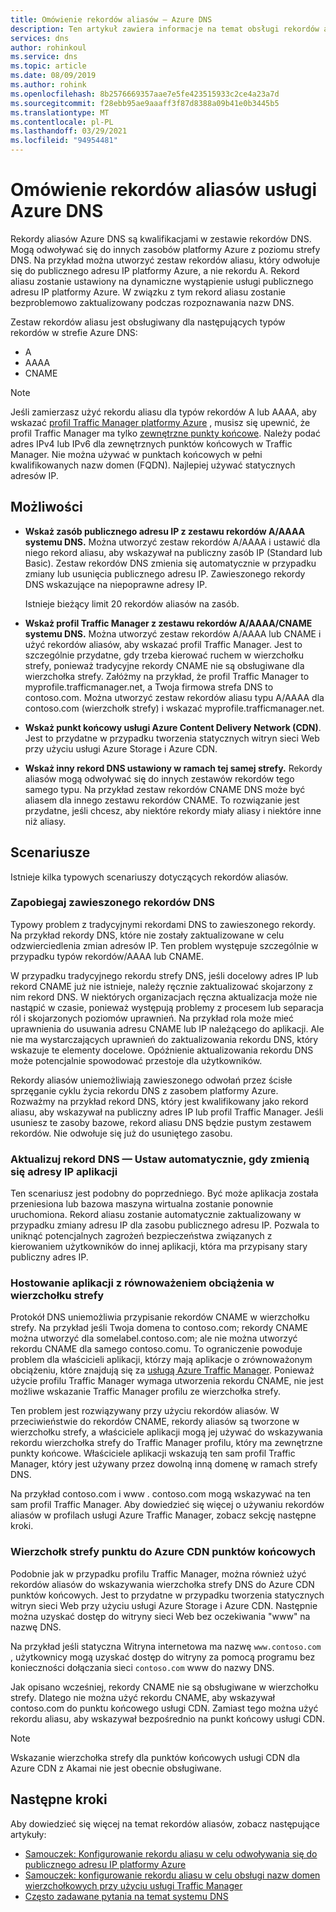 ```yaml
---
title: Omówienie rekordów aliasów — Azure DNS
description: Ten artykuł zawiera informacje na temat obsługi rekordów aliasów w usłudze Microsoft Azure DNS.
services: dns
author: rohinkoul
ms.service: dns
ms.topic: article
ms.date: 08/09/2019
ms.author: rohink
ms.openlocfilehash: 8b2576669357aae7e5fe423515933c2ce4a23a7d
ms.sourcegitcommit: f28ebb95ae9aaaff3f87d8388a09b41e0b3445b5
ms.translationtype: MT
ms.contentlocale: pl-PL
ms.lasthandoff: 03/29/2021
ms.locfileid: "94954481"
---
```

# <a name="azure-dns-alias-records-overview"></a>Omówienie rekordów aliasów usługi Azure DNS

Rekordy aliasów Azure DNS są kwalifikacjami w zestawie rekordów DNS. Mogą odwoływać się do innych zasobów platformy Azure z poziomu strefy DNS. Na przykład można utworzyć zestaw rekordów aliasu, który odwołuje się do publicznego adresu IP platformy Azure, a nie rekordu A. Rekord aliasu zostanie ustawiony na dynamiczne wystąpienie usługi publicznego adresu IP platformy Azure. W związku z tym rekord aliasu zostanie bezproblemowo zaktualizowany podczas rozpoznawania nazw DNS.

Zestaw rekordów aliasu jest obsługiwany dla następujących typów rekordów w strefie Azure DNS: 

- A
- AAAA
- CNAME

> [!NOTE]
> Jeśli zamierzasz użyć rekordu aliasu dla typów rekordów A lub AAAA, aby wskazać [profil Traffic Manager platformy Azure](../traffic-manager/quickstart-create-traffic-manager-profile.md) , musisz się upewnić, że profil Traffic Manager ma tylko [zewnętrzne punkty końcowe](../traffic-manager/traffic-manager-endpoint-types.md#external-endpoints). Należy podać adres IPv4 lub IPv6 dla zewnętrznych punktów końcowych w Traffic Manager. Nie można używać w punktach końcowych w pełni kwalifikowanych nazw domen (FQDN). Najlepiej używać statycznych adresów IP.

## <a name="capabilities"></a>Możliwości

- **Wskaż zasób publicznego adresu IP z zestawu rekordów A/AAAA systemu DNS.** Można utworzyć zestaw rekordów A/AAAA i ustawić dla niego rekord aliasu, aby wskazywał na publiczny zasób IP (Standard lub Basic). Zestaw rekordów DNS zmienia się automatycznie w przypadku zmiany lub usunięcia publicznego adresu IP. Zawieszonego rekordy DNS wskazujące na niepoprawne adresy IP.

   Istnieje bieżący limit 20 rekordów aliasów na zasób.

- **Wskaż profil Traffic Manager z zestawu rekordów A/AAAA/CNAME systemu DNS.** Można utworzyć zestaw rekordów A/AAAA lub CNAME i użyć rekordów aliasów, aby wskazać profil Traffic Manager. Jest to szczególnie przydatne, gdy trzeba kierować ruchem w wierzchołku strefy, ponieważ tradycyjne rekordy CNAME nie są obsługiwane dla wierzchołka strefy. Załóżmy na przykład, że profil Traffic Manager to myprofile.trafficmanager.net, a Twoja firmowa strefa DNS to contoso.com. Można utworzyć zestaw rekordów aliasu typu A/AAAA dla contoso.com (wierzchołk strefy) i wskazać myprofile.trafficmanager.net.
- **Wskaż punkt końcowy usługi Azure Content Delivery Network (CDN)**. Jest to przydatne w przypadku tworzenia statycznych witryn sieci Web przy użyciu usługi Azure Storage i Azure CDN.
- **Wskaż inny rekord DNS ustawiony w ramach tej samej strefy.** Rekordy aliasów mogą odwoływać się do innych zestawów rekordów tego samego typu. Na przykład zestaw rekordów CNAME DNS może być aliasem dla innego zestawu rekordów CNAME. To rozwiązanie jest przydatne, jeśli chcesz, aby niektóre rekordy miały aliasy i niektóre inne niż aliasy.

## <a name="scenarios"></a>Scenariusze

Istnieje kilka typowych scenariuszy dotyczących rekordów aliasów.

### <a name="prevent-dangling-dns-records"></a>Zapobiegaj zawieszonego rekordów DNS

Typowy problem z tradycyjnymi rekordami DNS to zawieszonego rekordy. Na przykład rekordy DNS, które nie zostały zaktualizowane w celu odzwierciedlenia zmian adresów IP. Ten problem występuje szczególnie w przypadku typów rekordów/AAAA lub CNAME.

W przypadku tradycyjnego rekordu strefy DNS, jeśli docelowy adres IP lub rekord CNAME już nie istnieje, należy ręcznie zaktualizować skojarzony z nim rekord DNS. W niektórych organizacjach ręczna aktualizacja może nie nastąpić w czasie, ponieważ występują problemy z procesem lub separacja ról i skojarzonych poziomów uprawnień. Na przykład rola może mieć uprawnienia do usuwania adresu CNAME lub IP należącego do aplikacji. Ale nie ma wystarczających uprawnień do zaktualizowania rekordu DNS, który wskazuje te elementy docelowe. Opóźnienie aktualizowania rekordu DNS może potencjalnie spowodować przestoje dla użytkowników.

Rekordy aliasów uniemożliwiają zawieszonego odwołań przez ścisłe sprzęganie cyklu życia rekordu DNS z zasobem platformy Azure. Rozważmy na przykład rekord DNS, który jest kwalifikowany jako rekord aliasu, aby wskazywał na publiczny adres IP lub profil Traffic Manager. Jeśli usuniesz te zasoby bazowe, rekord aliasu DNS będzie pustym zestawem rekordów. Nie odwołuje się już do usuniętego zasobu.

### <a name="update-dns-record-set-automatically-when-application-ip-addresses-change"></a>Aktualizuj rekord DNS — Ustaw automatycznie, gdy zmienią się adresy IP aplikacji

Ten scenariusz jest podobny do poprzedniego. Być może aplikacja została przeniesiona lub bazowa maszyna wirtualna zostanie ponownie uruchomiona. Rekord aliasu zostanie automatycznie zaktualizowany w przypadku zmiany adresu IP dla zasobu publicznego adresu IP. Pozwala to uniknąć potencjalnych zagrożeń bezpieczeństwa związanych z kierowaniem użytkowników do innej aplikacji, która ma przypisany stary publiczny adres IP.

### <a name="host-load-balanced-applications-at-the-zone-apex"></a>Hostowanie aplikacji z równoważeniem obciążenia w wierzchołku strefy

Protokół DNS uniemożliwia przypisanie rekordów CNAME w wierzchołku strefy. Na przykład jeśli Twoja domena to contoso.com; rekordy CNAME można utworzyć dla somelabel.contoso.com; ale nie można utworzyć rekordu CNAME dla samego contoso.comu.
To ograniczenie powoduje problem dla właścicieli aplikacji, którzy mają aplikacje o zrównoważonym obciążeniu, które znajdują się za [usługą Azure Traffic Manager](../traffic-manager/traffic-manager-overview.md). Ponieważ użycie profilu Traffic Manager wymaga utworzenia rekordu CNAME, nie jest możliwe wskazanie Traffic Manager profilu ze wierzchołka strefy.

Ten problem jest rozwiązywany przy użyciu rekordów aliasów. W przeciwieństwie do rekordów CNAME, rekordy aliasów są tworzone w wierzchołku strefy, a właściciele aplikacji mogą jej używać do wskazywania rekordu wierzchołka strefy do Traffic Manager profilu, który ma zewnętrzne punkty końcowe. Właściciele aplikacji wskazują ten sam profil Traffic Manager, który jest używany przez dowolną inną domenę w ramach strefy DNS.

Na przykład contoso.com i www \. contoso.com mogą wskazywać na ten sam profil Traffic Manager. Aby dowiedzieć się więcej o używaniu rekordów aliasów w profilach usługi Azure Traffic Manager, zobacz sekcję następne kroki.

### <a name="point-zone-apex-to-azure-cdn-endpoints"></a>Wierzchołk strefy punktu do Azure CDN punktów końcowych

Podobnie jak w przypadku profilu Traffic Manager, można również użyć rekordów aliasów do wskazywania wierzchołka strefy DNS do Azure CDN punktów końcowych. Jest to przydatne w przypadku tworzenia statycznych witryn sieci Web przy użyciu usługi Azure Storage i Azure CDN. Następnie można uzyskać dostęp do witryny sieci Web bez oczekiwania "www" na nazwę DNS.

Na przykład jeśli statyczna Witryna internetowa ma nazwę `www.contoso.com` , użytkownicy mogą uzyskać dostęp do witryny za pomocą programu bez konieczności dołączania sieci `contoso.com` www do nazwy DNS.

Jak opisano wcześniej, rekordy CNAME nie są obsługiwane w wierzchołku strefy. Dlatego nie można użyć rekordu CNAME, aby wskazywał contoso.com do punktu końcowego usługi CDN. Zamiast tego można użyć rekordu aliasu, aby wskazywał bezpośrednio na punkt końcowy usługi CDN.

> [!NOTE]
> Wskazanie wierzchołka strefy dla punktów końcowych usługi CDN dla Azure CDN z Akamai nie jest obecnie obsługiwane.

## <a name="next-steps"></a>Następne kroki

Aby dowiedzieć się więcej na temat rekordów aliasów, zobacz następujące artykuły:

- [Samouczek: Konfigurowanie rekordu aliasu w celu odwoływania się do publicznego adresu IP platformy Azure](tutorial-alias-pip.md)
- [Samouczek: konfigurowanie rekordu aliasu w celu obsługi nazw domen wierzchołkowych przy użyciu usługi Traffic Manager](tutorial-alias-tm.md)
- [Często zadawane pytania na temat systemu DNS](./dns-faq.md#alias-records)
